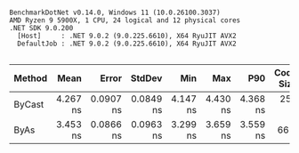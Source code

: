 ```

BenchmarkDotNet v0.14.0, Windows 11 (10.0.26100.3037)
AMD Ryzen 9 5900X, 1 CPU, 24 logical and 12 physical cores
.NET SDK 9.0.200
  [Host]     : .NET 9.0.2 (9.0.225.6610), X64 RyuJIT AVX2
  DefaultJob : .NET 9.0.2 (9.0.225.6610), X64 RyuJIT AVX2


```
| Method | Mean     | Error     | StdDev    | Min      | Max      | P90      | Code Size | Allocated |
|------- |---------:|----------:|----------:|---------:|---------:|---------:|----------:|----------:|
| ByCast | 4.267 ns | 0.0907 ns | 0.0849 ns | 4.147 ns | 4.430 ns | 4.368 ns |     255 B |         - |
| ByAs   | 3.453 ns | 0.0866 ns | 0.0963 ns | 3.299 ns | 3.659 ns | 3.559 ns |      66 B |         - |
